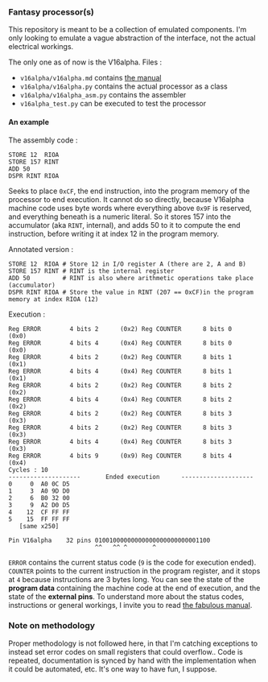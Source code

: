 ### Fantasy processor(s)

This repository is meant to be a collection of emulated components. I'm only looking to emulate a vague abstraction of the interface, not the actual electrical workings.

The only one as of now is the V16alpha. Files :

 - `v16alpha/v16alpha.md` contains [the manual](v16alpha/v16alpha.md)
 - `v16alpha/v16alpha.py` contains the actual processor as a class
 - `v16alpha/v16alpha_asm.py` contains the assembler
 - `v16alpha_test.py` can be executed to test the processor

#### An example

The assembly code :
```
STORE 12  RIOA
STORE 157 RINT
ADD 50
DSPR RINT RIOA
```

Seeks to place `0xCF`, the end instruction, into the program memory of the processor to end execution. It cannot do so directly, because V16alpha machine code uses byte words where everything above `0x9F` is reserved, and everything beneath is a numeric literal. So it stores 157 into the accumulator (aka `RINT`, internal), and adds 50 to it to compute the end instruction, before writing it at index 12 in the program memory.

Annotated version :
```
STORE 12  RIOA # Store 12 in I/O register A (there are 2, A and B)
STORE 157 RINT # RINT is the internal register
ADD 50         # RINT is also where arithmetic operations take place (accumulator)
DSPR RINT RIOA # Store the value in RINT (207 == 0xCF)in the program memory at index RIOA (12)
```


Execution :
```
Reg ERROR        4 bits 2      (0x2) Reg COUNTER      8 bits 0      (0x0)
Reg ERROR        4 bits 4      (0x4) Reg COUNTER      8 bits 0      (0x0)
Reg ERROR        4 bits 2      (0x2) Reg COUNTER      8 bits 1      (0x1)
Reg ERROR        4 bits 4      (0x4) Reg COUNTER      8 bits 1      (0x1)
Reg ERROR        4 bits 2      (0x2) Reg COUNTER      8 bits 2      (0x2)
Reg ERROR        4 bits 4      (0x4) Reg COUNTER      8 bits 2      (0x2)
Reg ERROR        4 bits 2      (0x2) Reg COUNTER      8 bits 3      (0x3)
Reg ERROR        4 bits 2      (0x2) Reg COUNTER      8 bits 3      (0x3)
Reg ERROR        4 bits 4      (0x4) Reg COUNTER      8 bits 3      (0x3)
Reg ERROR        4 bits 9      (0x9) Reg COUNTER      8 bits 4      (0x4)
Cycles : 10
--------------------       Ended execution      --------------------
0     0  A0 0C D5
1     3  A0 9D D0
2     6  B0 32 00
3     9  A2 D0 D5
4    12  CF FF FF
5    15  FF FF FF
   [same x250]

Pin V16alpha    32 pins 01001000000000000000000000001100
                        ^^   ^^ ^       ^
```
`ERROR` contains the current status code (`9` is the code for execution ended). `COUNTER` points to the current instruction in the program register, and it stops at `4` because instructions are 3 bytes long. You can see the state of the **program data** containing the machine code at the end of execution, and the state of the **external pins**. To understand more about the status codes, instructions or general workings, I invite you to read [the fabulous manual](v16alpha/v16alpha.md).




### Note on methodology

Proper methodology is not followed here, in that I'm catching exceptions to instead set error codes on small registers that could overflow.. Code is repeated, documentation is synced by hand with the implementation when it could be automated, etc. It's one way to have fun, I suppose.